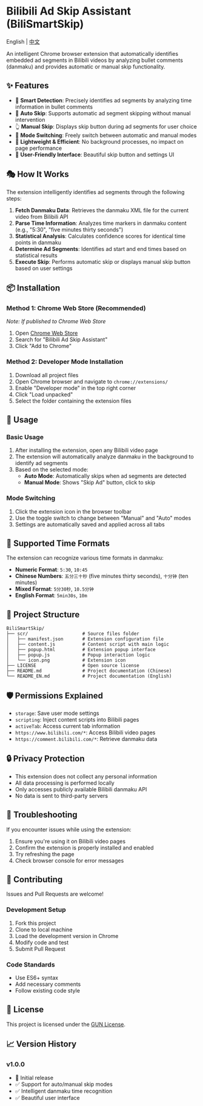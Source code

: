 # Bilibili Ad Skip Assistant (BiliSmartSkip)

English | [中文](README.md)

An intelligent Chrome browser extension that automatically identifies embedded ad segments in Bilibili videos by analyzing bullet comments (danmaku) and provides automatic or manual skip functionality.

## ✨ Features

- 🎯 **Smart Detection**: Precisely identifies ad segments by analyzing time information in bullet comments
- 🤖 **Auto Skip**: Supports automatic ad segment skipping without manual intervention
- 👆 **Manual Skip**: Displays skip button during ad segments for user choice
- 🔄 **Mode Switching**: Freely switch between automatic and manual modes
- 🚀 **Lightweight & Efficient**: No background processes, no impact on page performance
- 🎨 **User-Friendly Interface**: Beautiful skip button and settings UI

## 🎭 How It Works

The extension intelligently identifies ad segments through the following steps:

1. **Fetch Danmaku Data**: Retrieves the danmaku XML file for the current video from Bilibili API
2. **Parse Time Information**: Analyzes time markers in danmaku content (e.g., "5:30", "five minutes thirty seconds")
3. **Statistical Analysis**: Calculates confidence scores for identical time points in danmaku
4. **Determine Ad Segments**: Identifies ad start and end times based on statistical results
5. **Execute Skip**: Performs automatic skip or displays manual skip button based on user settings

## 📦 Installation

### Method 1: Chrome Web Store (Recommended)
*Note: If published to Chrome Web Store*
1. Open [Chrome Web Store](https://chrome.google.com/webstore)
2. Search for "Bilibili Ad Skip Assistant"
3. Click "Add to Chrome"

### Method 2: Developer Mode Installation
1. Download all project files
2. Open Chrome browser and navigate to `chrome://extensions/`
3. Enable "Developer mode" in the top right corner
4. Click "Load unpacked"
5. Select the folder containing the extension files

## 📖 Usage

### Basic Usage
1. After installing the extension, open any Bilibili video page
2. The extension will automatically analyze danmaku in the background to identify ad segments
3. Based on the selected mode:
   - **Auto Mode**: Automatically skips when ad segments are detected
   - **Manual Mode**: Shows "Skip Ad" button, click to skip

### Mode Switching
1. Click the extension icon in the browser toolbar
2. Use the toggle switch to change between "Manual" and "Auto" modes
3. Settings are automatically saved and applied across all tabs

## 🎯 Supported Time Formats

The extension can recognize various time formats in danmaku:

- **Numeric Format**: `5:30`, `10:45`
- **Chinese Numbers**: `五分三十秒` (five minutes thirty seconds), `十分钟` (ten minutes)
- **Mixed Format**: `5分30秒`, `10.5分钟`
- **English Format**: `5min30s`, `10m`

## 📁 Project Structure

```
BiliSmartSkip/
├── scr/                    # Source files folder
│   ├── manifest.json       # Extension configuration file
│   ├── content.js          # Content script with main logic
│   ├── popup.html          # Extension popup interface
│   ├── popup.js            # Popup interaction logic
│   └── icon.png            # Extension icon
├── LICENSE                 # Open source license
├── README.md               # Project documentation (Chinese)
└── README_EN.md            # Project documentation (English)
```

## 🛡️ Permissions Explained

- `storage`: Save user mode settings
- `scripting`: Inject content scripts into Bilibili pages
- `activeTab`: Access current tab information
- `https://www.bilibili.com/*`: Access Bilibili video pages
- `https://comment.bilibili.com/*`: Retrieve danmaku data

## 🔒 Privacy Protection

- This extension does not collect any personal information
- All data processing is performed locally
- Only accesses publicly available Bilibili danmaku API
- No data is sent to third-party servers

## 🐛 Troubleshooting

If you encounter issues while using the extension:

1. Ensure you're using it on Bilibili video pages
2. Confirm the extension is properly installed and enabled
3. Try refreshing the page
4. Check browser console for error messages

## 🤝 Contributing

Issues and Pull Requests are welcome!

### Development Setup
1. Fork this project
2. Clone to local machine
3. Load the development version in Chrome
4. Modify code and test
5. Submit Pull Request

### Code Standards
- Use ES6+ syntax
- Add necessary comments
- Follow existing code style

## 📄 License

This project is licensed under the [GUN License](LICENSE).

## 📈 Version History

### v1.0.0
- 🎉 Initial release
- ✅ Support for auto/manual skip modes
- ✅ Intelligent danmaku time recognition
- ✅ Beautiful user interface
